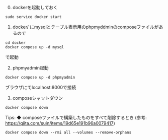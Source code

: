 0. dockerを起動しておく
```
sudo service docker start
```
1. docker/ にmysqlとテーブル表示用のphpmyddminのcomposeファイルがあるので
```
cd docker
docker compose up -d mysql
```
で起動

2. phpmyadmin起動
```
docker compose up -d phpmyadmin
```
ブラウザにてlocalhost:8000で接続

3. composeシャットダウン
```
docker compose down
```

Tips:
◆ composeファイルで構築したものをすべて削除するとき
(参考: https://qiita.com/suin/items/19d65e191b96a0079417)
```
docker compose down --rmi all --volumes --remove-orphans
```
